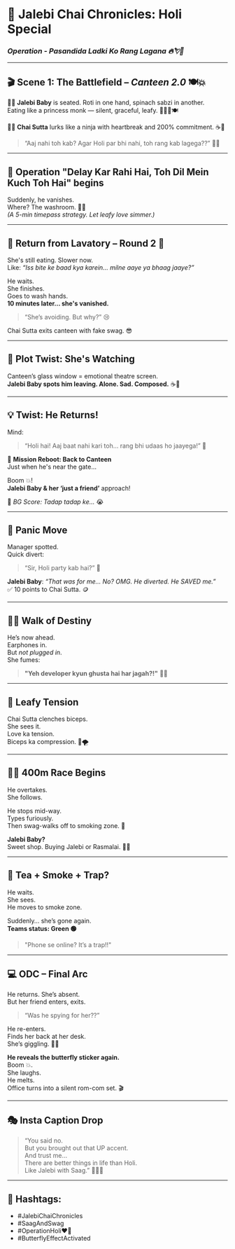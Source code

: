 # 🪷 Jalebi Chai Chronicles: Holi Special  
### *Operation - Pasandida Ladki Ko Rang Lagana 🔥💘😤*

---

## 🎬 Scene 1: The Battlefield – *Canteen 2.0* 🍽️💥

👧🏻 **Jalebi Baby** is seated. Roti in one hand, spinach sabzi in another.  
Eating like a princess monk — silent, graceful, leafy. 🧘‍♀️🥬🍽️

👦🏻 **Chai Sutta** lurks like a ninja with heartbreak and 200% commitment. ☕🚬  
> “Aaj nahi toh kab? Agar Holi par bhi nahi, toh rang kab lagega??” 🎨😩

---

## 🥷 Operation "Delay Kar Rahi Hai, Toh Dil Mein Kuch Toh Hai" begins

Suddenly, he vanishes.  
Where? The washroom. 🧻🚽  
*(A 5-min timepass strategy. Let leafy love simmer.)*

---

## 🛬 Return from Lavatory – Round 2 🍿

She's still eating. Slower now.  
Like: *“Iss bite ke baad kya karein… milne aaye ya bhaag jaaye?”*

He waits.  
She finishes.  
Goes to wash hands.  
**10 minutes later... she's vanished.**  
> “She’s avoiding. But why?” 😢

Chai Sutta exits canteen with fake swag. 😎

---

## 🫣 Plot Twist: She's Watching

Canteen’s glass window = emotional theatre screen.  
**Jalebi Baby spots him leaving. Alone. Sad. Composed.** ☕🚬

---

## 💡 Twist: He Returns!

Mind:  
> “Holi hai! Aaj baat nahi kari toh… rang bhi udaas ho jaayega!” 🌈

🚨 **Mission Reboot: Back to Canteen**  
Just when he's near the gate…

Boom 💥!  
**Jalebi Baby & her ‘just a friend’** approach!

🎵 *BG Score: Tadap tadap ke...* 😭

---

## 🧠 Panic Move

Manager spotted.  
Quick divert:  
> “Sir, Holi party kab hai?” 😬

**Jalebi Baby**: *“That was for me… No? OMG. He diverted. He SAVED me.”*  
✅ 10 points to Chai Sutta. 🪙

---

## 🚶‍♀️ Walk of Destiny

He’s now ahead.  
Earphones in.  
But *not plugged in*.  
She fumes:  
> **"Yeh developer kyun ghusta hai har jagah?!"** 😤🔥

---

## 💪 Leafy Tension

Chai Sutta clenches biceps.  
She sees it.  
Love ka tension.  
Biceps ka compression. 💪🌪️

---

## 🧍‍♂️ 400m Race Begins

He overtakes.  
She follows.

He stops mid-way.  
Types furiously.  
Then swag-walks off to smoking zone. 🚬

**Jalebi Baby?**  
Sweet shop. Buying Jalebi or Rasmalai. 🍮🧁

---

## 🍵 Tea + Smoke + Trap?

He waits.  
She sees.  
He moves to smoke zone.

Suddenly… she’s gone again.  
**Teams status: Green 🟢**  
> "Phone se online? It’s a trap!!"

---

## 💻 ODC – Final Arc

He returns. She’s absent.  
But her friend enters, exits.  
> “Was he spying for her??”

He re-enters.  
Finds her back at her desk.  
She’s giggling. 🥹🦋

**He reveals the butterfly sticker again.**  
Boom 💥.  
She laughs.  
He melts.  
Office turns into a silent rom-com set. 🎬

---

## 🎭 Insta Caption Drop

> “You said no.  
> But you brought out that UP accent.  
> And trust me…  
> There are better things in life than Holi.  
> Like Jalebi with Saag.” 🍬🥬🔥

---

## 🔖 Hashtags:

- #JalebiChaiChronicles  
- #SaagAndSwag  
- #OperationHoli❤️💪  
- #ButterflyEffectActivated
